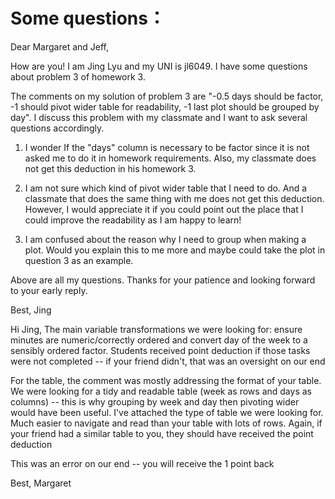 # Some questions：

Dear Margaret and Jeff,

How are you! I am Jing Lyu and my UNI is jl6049. I have some questions about problem 3 of homework 3.

The comments on my solution of problem 3 are "-0.5 days should be factor, -1 should pivot wider table for readability, -1 last plot should be grouped by day". I discuss this problem with my classmate and I want to ask several questions accordingly.

1. I wonder If the "days" column is necessary to be factor since it is not asked me to do it in homework requirements. Also, my classmate does not get this deduction in his homework 3.


2. I am not sure which kind of pivot wider table that I need to do. And a classmate that does the same thing with me does not get this deduction. However, I would appreciate it if you could point out the place that I could improve the readability as I am happy to learn!

3. I am confused about the reason why I need to group when making a plot. Would you explain this to me more and maybe could take the plot in question 3 as an example.


Above are all my questions. Thanks for your patience and looking forward to your early reply.


Best,
Jing



Hi Jing,
The main variable transformations we were looking for: ensure minutes are numeric/correctly ordered and convert day of the week to a sensibly ordered factor. Students received point deduction if those tasks were not completed -- if your friend didn't, that was an oversight on our end

For the table, the comment was mostly addressing the format of your table. We were looking for a tidy and readable table (week as rows and days as columns) -- this is why grouping by week and day then pivoting wider would have been useful. I've attached the type of table we were looking for. Much easier to navigate and read than your table with lots of rows. Again, if your friend had a similar table to you, they should have received the point deduction

This was an error on our end -- you will receive the 1 point back

Best,
Margaret
